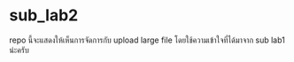# sub_lab2
repo นี้จะแสดงให้เห็นการจัดการกับ upload large file  โดยใช้ความเข้าใจที่ได้มาจาก sub lab1 น่ะครับ




